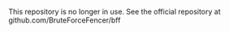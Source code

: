 This repository is no longer in use.  See the official repository at github.com/BruteForceFencer/bff
